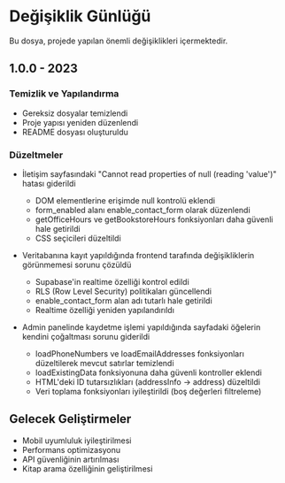 # Değişiklik Günlüğü

Bu dosya, projede yapılan önemli değişiklikleri içermektedir.

## 1.0.0 - 2023

### Temizlik ve Yapılandırma
- Gereksiz dosyalar temizlendi
- Proje yapısı yeniden düzenlendi
- README dosyası oluşturuldu

### Düzeltmeler
- İletişim sayfasındaki "Cannot read properties of null (reading 'value')" hatası giderildi
  - DOM elementlerine erişimde null kontrolü eklendi
  - form_enabled alanı enable_contact_form olarak düzenlendi
  - getOfficeHours ve getBookstoreHours fonksiyonları daha güvenli hale getirildi
  - CSS seçicileri düzeltildi

- Veritabanına kayıt yapıldığında frontend tarafında değişikliklerin görünmemesi sorunu çözüldü
  - Supabase'in realtime özelliği kontrol edildi
  - RLS (Row Level Security) politikaları güncellendi
  - enable_contact_form alan adı tutarlı hale getirildi
  - Realtime özelliği yeniden yapılandırıldı

- Admin panelinde kaydetme işlemi yapıldığında sayfadaki öğelerin kendini çoğaltması sorunu giderildi
  - loadPhoneNumbers ve loadEmailAddresses fonksiyonları düzeltilerek mevcut satırlar temizlendi
  - loadExistingData fonksiyonuna daha güvenli kontroller eklendi
  - HTML'deki ID tutarsızlıkları (addressInfo -> address) düzeltildi
  - Veri toplama fonksiyonları iyileştirildi (boş değerleri filtreleme)

## Gelecek Geliştirmeler
- Mobil uyumluluk iyileştirilmesi
- Performans optimizasyonu
- API güvenliğinin artırılması
- Kitap arama özelliğinin geliştirilmesi 